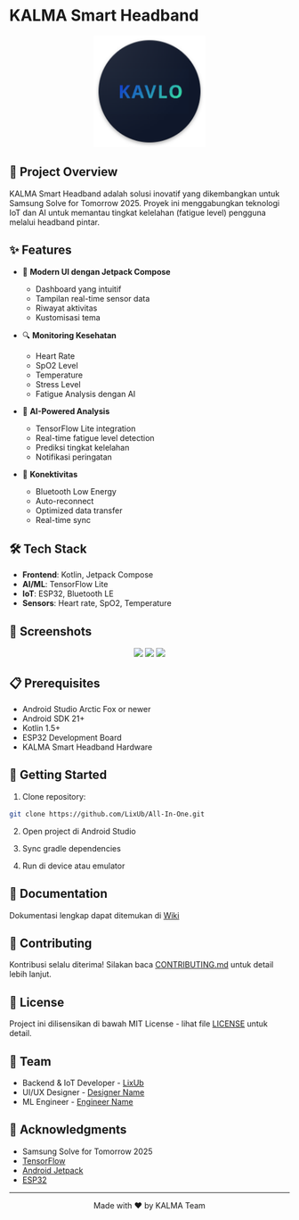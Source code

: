 # KALMA Smart Headband

<p align="center">
  <img src="kalma-logo.png" alt="KALMA Logo" width="200"/>
</p>

## 🎯 Project Overview
KALMA Smart Headband adalah solusi inovatif yang dikembangkan untuk Samsung Solve for Tomorrow 2025. Proyek ini menggabungkan teknologi IoT dan AI untuk memantau tingkat kelelahan (fatigue level) pengguna melalui headband pintar.

## ✨ Features
- 📱 **Modern UI dengan Jetpack Compose**
  - Dashboard yang intuitif
  - Tampilan real-time sensor data
  - Riwayat aktivitas
  - Kustomisasi tema

- 🔍 **Monitoring Kesehatan**
  - Heart Rate
  - SpO2 Level
  - Temperature
  - Stress Level
  - Fatigue Analysis dengan AI

- 🤖 **AI-Powered Analysis**
  - TensorFlow Lite integration
  - Real-time fatigue level detection
  - Prediksi tingkat kelelahan
  - Notifikasi peringatan

- 📡 **Konektivitas**
  - Bluetooth Low Energy
  - Auto-reconnect
  - Optimized data transfer
  - Real-time sync

## 🛠 Tech Stack
- **Frontend**: Kotlin, Jetpack Compose
- **AI/ML**: TensorFlow Lite
- **IoT**: ESP32, Bluetooth LE
- **Sensors**: Heart rate, SpO2, Temperature

## 📱 Screenshots
<p align="center">
  <img src="assets/screenshots/home.png" width="200" />
  <img src="assets/screenshots/metrics.png" width="200" />
  <img src="assets/screenshots/history.png" width="200" />
</p>

## 📋 Prerequisites
- Android Studio Arctic Fox or newer
- Android SDK 21+
- Kotlin 1.5+
- ESP32 Development Board
- KALMA Smart Headband Hardware

## 🚀 Getting Started
1. Clone repository:
```bash
git clone https://github.com/LixUb/All-In-One.git
```

2. Open project di Android Studio

3. Sync gradle dependencies

4. Run di device atau emulator

## 📖 Documentation
Dokumentasi lengkap dapat ditemukan di [Wiki](https://github.com/LixUb/All-In-One/wiki)

## 🤝 Contributing
Kontribusi selalu diterima! Silakan baca [CONTRIBUTING.md](CONTRIBUTING.md) untuk detail lebih lanjut.

## 📄 License
Project ini dilisensikan di bawah MIT License - lihat file [LICENSE](LICENSE) untuk detail.

## 👥 Team
- Backend & IoT Developer - [LixUb](https://github.com/LixUb)
- UI/UX Designer - [Designer Name](https://github.com/username)
- ML Engineer - [Engineer Name](https://github.com/username)

## 🙏 Acknowledgments
- Samsung Solve for Tomorrow 2025
- [TensorFlow](https://www.tensorflow.org/)
- [Android Jetpack](https://developer.android.com/jetpack)
- [ESP32](https://www.espressif.com/)

---
<p align="center">Made with ❤️ by KALMA Team</p>
